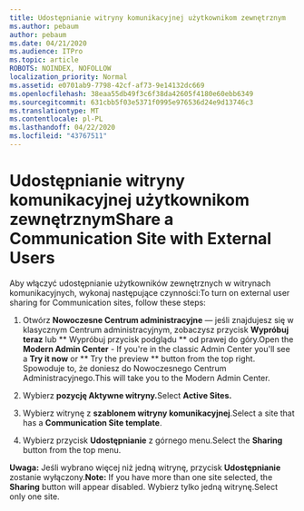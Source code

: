 ```yaml
---
title: Udostępnianie witryny komunikacyjnej użytkownikom zewnętrznym
ms.author: pebaum
author: pebaum
ms.date: 04/21/2020
ms.audience: ITPro
ms.topic: article
ROBOTS: NOINDEX, NOFOLLOW
localization_priority: Normal
ms.assetid: e0701ab9-7798-42cf-af73-9e14132dc669
ms.openlocfilehash: 38eaa55db49f3c6f38da42605f4180e60ebb6349
ms.sourcegitcommit: 631cbb5f03e5371f0995e976536d24e9d13746c3
ms.translationtype: MT
ms.contentlocale: pl-PL
ms.lasthandoff: 04/22/2020
ms.locfileid: "43767511"
---
```

# <a name="share-a-communication-site-with-external-users"></a><span data-ttu-id="049f5-102">Udostępnianie witryny komunikacyjnej użytkownikom zewnętrznym</span><span class="sxs-lookup"><span data-stu-id="049f5-102">Share a Communication Site with External Users</span></span>

<span data-ttu-id="049f5-103">Aby włączyć udostępnianie użytkowników zewnętrznych w witrynach komunikacyjnych, wykonaj następujące czynności:</span><span class="sxs-lookup"><span data-stu-id="049f5-103">To turn on external user sharing for Communication sites, follow these steps:</span></span> 
  
1. <span data-ttu-id="049f5-104">Otwórz **Nowoczesne Centrum administracyjne** — jeśli znajdujesz się w klasycznym Centrum administracyjnym, zobaczysz przycisk **Wypróbuj teraz** lub \*\* Wypróbuj przycisk podglądu \*\* od prawej do góry.</span><span class="sxs-lookup"><span data-stu-id="049f5-104">Open the **Modern Admin Center** - If you're in the classic Admin Center you'll see a **Try it now** or \*\* Try the preview \*\* button from the top right.</span></span> <span data-ttu-id="049f5-105">Spowoduje to, że doniesz do Nowoczesnego Centrum Administracyjnego.</span><span class="sxs-lookup"><span data-stu-id="049f5-105">This will take you to the Modern Admin Center.</span></span> 
  
2. <span data-ttu-id="049f5-106">Wybierz **pozycję Aktywne witryny.**</span><span class="sxs-lookup"><span data-stu-id="049f5-106">Select **Active Sites.**</span></span>
  
3. <span data-ttu-id="049f5-107">Wybierz witrynę z **szablonem witryny komunikacyjnej**.</span><span class="sxs-lookup"><span data-stu-id="049f5-107">Select a site that has a **Communication Site template**.</span></span> 
  
4. <span data-ttu-id="049f5-108">Wybierz przycisk **Udostępnianie** z górnego menu.</span><span class="sxs-lookup"><span data-stu-id="049f5-108">Select the **Sharing** button from the top menu.</span></span> 
  
 <span data-ttu-id="049f5-109">**Uwaga:** Jeśli wybrano więcej niż jedną witrynę, przycisk **Udostępnianie** zostanie wyłączony.</span><span class="sxs-lookup"><span data-stu-id="049f5-109">**Note:** If you have more than one site selected, the **Sharing** button will appear disabled.</span></span> <span data-ttu-id="049f5-110">Wybierz tylko jedną witrynę.</span><span class="sxs-lookup"><span data-stu-id="049f5-110">Select only one site.</span></span> 
  

